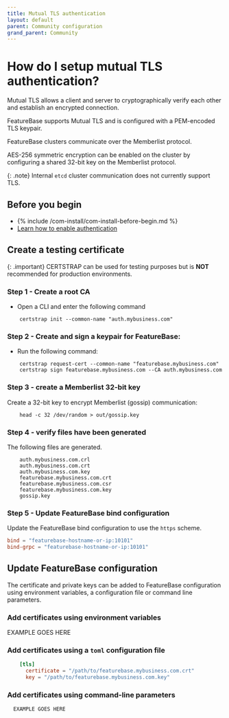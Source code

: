```yaml
---
title: Mutual TLS authentication
layout: default
parent: Community configuration
grand_parent: Community
---
```


# How do I setup mutual TLS authentication?

Mutual TLS allows a client and server to cryptographically verify each other and establish an encrypted connection.

FeatureBase supports Mutual TLS and is configured with a PEM-encoded TLS keypair.

FeatureBase clusters communicate over the Memberlist protocol.

AES-256 symmetric encryption can be enabled on the cluster by configuring a shared 32-bit key on the Memberlist protocol.

{: .note}
Internal `etcd` cluster communication does not currently support TLS.

## Before you begin

* {% include /com-install/com-install-before-begin.md %}
* [Learn how to enable authentication](/docs/community/com-config/com-config/authentication)

## Create a testing certificate

{: .important}
CERTSTRAP can be used for testing purposes but is **NOT** recommended for production environments.

### Step 1 - Create a root CA

* Open a CLI and enter the following command

```shell
    certstrap init --common-name "auth.mybusiness.com"
```

### Step 2 - Create and sign a keypair for FeatureBase:

* Run the following command:

```shell
    certstrap request-cert --common-name "featurebase.mybusiness.com"
    certstrap sign featurebase.mybusiness.com --CA auth.mybusiness.com
```

### Step 3 - create a Memberlist 32-bit key

Create a 32-bit key to encrypt Memberlist (gossip) communication:

```shell
    head -c 32 /dev/random > out/gossip.key
```

### Step 4 - verify files have been generated

The following files are generated.

```text
    auth.mybusiness.com.crl
    auth.mybusiness.com.crt
    auth.mybusiness.com.key
    featurebase.mybusiness.com.crt
    featurebase.mybusiness.com.csr
    featurebase.mybusiness.com.key
    gossip.key
```

### Step 5 - Update FeatureBase bind configuration

Update the FeatureBase bind configuration to use the `https` scheme.


```toml
bind = "featurebase-hostname-or-ip:10101"
bind-grpc = "featurebase-hostname-or-ip:10101"
```

## Update FeatureBase configuration

The certificate and private keys can be added to FeatureBase configuration using environment variables, a configuration file or command line parameters.

### Add certificates using environment variables

EXAMPLE GOES HERE

### Add certificates using a `toml` configuration file

```toml
    [tls]
      certificate = "/path/to/featurebase.mybusiness.com.crt"
      key = "/path/to/featurebase.mybusiness.com.key"
```

### Add certificates using command-line parameters

```
  EXAMPLE GOES HERE
```
